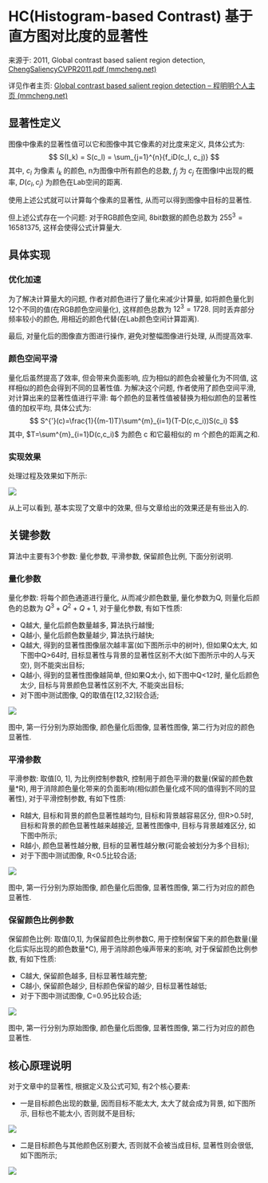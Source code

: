 # HC(Histogram-based Contrast) 基于直方图对比度的显著性

来源于: 2011, Global contrast based salient region detection, [ChengSaliencyCVPR2011.pdf (mmcheng.net)](https://mmcheng.net/mftp/SalObj/ChengSaliencyCVPR2011.pdf)

详见作者主页: [Global contrast based salient region detection – 程明明个人主页 (mmcheng.net)](https://mmcheng.net/salobj/)

## 显著性定义

图像中像素的显著性值可以它和图像中其它像素的对比度来定义, 具体公式为:
$$
S(I_k) = S(c_l) = \sum_{j=1}^{n}{f_iD(c_l, c_j)}
$$
其中, $c_l$ 为像素 $I_k$ 的颜色, n为图像中所有颜色的总数, $f_j$ 为 $c_j$ 在图像I中出现的概率, $D(c_l, c_j)$ 为颜色在Lab空间的距离.

使用上述公式就可以计算每个像素的显著性, 从而可以得到图像中目标的显著性. 

但上述公式存在一个问题: 对于RGB颜色空间, 8bit数据的颜色总数为 $255^3=16581375$, 这样会使得公式计算量大.

## 具体实现

### 优化加速

为了解决计算量大的问题, 作者对颜色进行了量化来减少计算量, 如将颜色量化到12个不同的值(在RGB颜色空间量化), 这样颜色总数为 $12^3=1728$. 同时丢弃部分频率较小的颜色, 用相近的颜色代替(在Lab颜色空间计算距离).

最后, 对量化后的图像直方图进行操作, 避免对整幅图像进行处理, 从而提高效率.

### 颜色空间平滑

量化后虽然提高了效率, 但会带来负面影响, 应为相似的颜色会被量化为不同值, 这样相似的颜色会得到不同的显著性值. 为解决这个问题, 作者使用了颜色空间平滑, 对计算出来的显著性值进行平滑: 每个颜色的显著性值被替换为相似颜色的显著性值的加权平均, 具体公式为:
$$
S^{'}(c)=\frac{1}{(m-1)T}\sum^{m}_{i=1}(T-D(c,c_i))S(c_i)
$$
其中, $T=\sum^{m}_{i=1}D(c,c_i)$ 为颜色 c 和它最相似的 m 个颜色的距离之和.

### 实现效果

处理过程及效果如下所示:

![](https://gitee.com/yfor1008/pictures/raw/master/HC_flowchat.png)

从上可以看到, 基本实现了文章中的效果, 但与文章给出的效果还是有些出入的.

## 关键参数

算法中主要有3个参数: 量化参数, 平滑参数, 保留颜色比例, 下面分别说明.

### 量化参数

量化参数: 将每个颜色通道进行量化, 从而减少颜色数量, 量化参数为Q, 则量化后颜色的总数为 $Q^3+Q^2+Q+1$, 对于量化参数, 有如下性质:

- Q越大, 量化后颜色数量越多, 算法执行越慢;
- Q越小, 量化后颜色数量越少, 算法执行越快;
- Q越大, 得到的显著性图像层次越丰富(如下图所示中的树叶), 但如果Q太大, 如下图中Q>64时, 目标显著性与背景的显著性区别不大(如下图所示中的人与天空), 则不能突出目标;
- Q越小, 得到的显著性图像越简单, 但如果Q太小, 如下图中Q<12时, 量化后颜色太少, 目标与背景颜色显著性区别不大, 不能突出目标;
- 对下图中测试图像, Q的取值在[12,32]较合适;

![](https://gitee.com/yfor1008/pictures/raw/master/different_quan.gif)

图中, 第一行分别为原始图像, 颜色量化后图像, 显著性图像, 第二行为对应的颜色显著性.

### 平滑参数

平滑参数: 取值[0, 1], 为比例控制参数R, 控制用于颜色平滑的数量(保留的颜色数量*R),  用于消除颜色量化带来的负面影响(相似颜色量化成不同的值得到不同的显著性), 对于平滑控制参数, 有如下性质:

- R越大, 目标和背景的颜色显著性越均匀, 目标和背景越容易区分, 但R>0.5时,  目标和背景的颜色显著性越来越接近, 显著性图像中, 目标与背景越难区分, 如下图中所示;
- R越小, 颜色显著性越分散, 目标的显著性越分散(可能会被划分为多个目标);
- 对于下图中测试图像, R<0.5比较合适;

![](https://gitee.com/yfor1008/pictures/raw/master/different_smooth.gif)

图中, 第一行分别为原始图像, 颜色量化后图像, 显著性图像, 第二行为对应的颜色显著性.

### 保留颜色比例参数

保留颜色比例: 取值[0,1], 为保留颜色比例参数C, 用于控制保留下来的颜色数量(量化后实际出现的颜色数量*C), 用于消除颜色噪声带来的影响, 对于保留颜色比例参数, 有如下性质:

- C越大, 保留颜色越多, 目标显著性越完整;
- C越小, 保留颜色越少, 目标颜色保留的越少, 目标显著性越低;
- 对于下图中测试图像, C=0.95比较合适;

![](https://gitee.com/yfor1008/pictures/raw/master/different_cut.gif)

图中, 第一行分别为原始图像, 颜色量化后图像, 显著性图像, 第二行为对应的颜色显著性.

## 核心原理说明

对于文章中的显著性, 根据定义及公式可知, 有2个核心要素: 

- 一是目标颜色出现的数量, 因而目标不能太大, 太大了就会成为背景, 如下图所示, 目标也不能太小, 否则就不是目标;

![](https://gitee.com/yfor1008/pictures/raw/master/leaf1_result.jpg)

- 二是目标颜色与其他颜色区别要大, 否则就不会被当成目标, 显著性则会很低, 如下图所示;

![](https://gitee.com/yfor1008/pictures/raw/master/15022_result.jpg)



